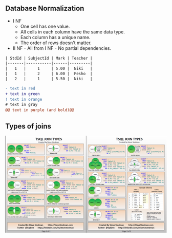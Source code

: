 ## Database Normalization

  - I NF
    - One cell has one value.
    - All cells in each column have the same data type.
    - Each column has a unique name.
    - The order of rows doesn't matter.
   - II NF
    - All from I NF
    - No partial dependencies.
     

	| StdId | SubjectId | Mark | Teacher |
	|-------|-----------|------|---------|
	|   1   |     1     | 5.00 |  Niki   |  
	|   1   |     2     | 6.00 |  Pesho  |  
	|   2   |     1     | 5.50 |  Niki   |  
	
```diff
- text in red
+ text in green
! text in orange
# text in gray
@@ text in purple (and bold)@@
```


## Types of joins

![Types of Joins](T-SQL%20Joins.png "Types of Joins")
